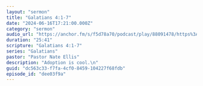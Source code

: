 ```yaml
---
layout: "sermon"
title: "Galatians 4:1-7"
date: "2024-06-16T17:21:00.000Z"
category: "sermon"
audio_url: "https://anchor.fm/s/f5d78a70/podcast/play/88091478/https%3A%2F%2Fd3ctxlq1ktw2nl.cloudfront.net%2Fproduction%2F2024-5-16%2F380825036-48000-1-af94129ff0516.m4a"
duration: "25:41"
scripture: "Galatians 4:1-7"
series: "Galatians"
pastor: "Pastor Nate Ellis"
description: "Adoption is cool.\n"
guid: "dc563c33-f7fa-4cf0-8459-104227f68fdb"
episode_id: "dee03f9a"
---
```


